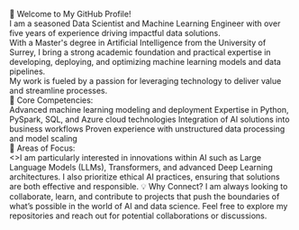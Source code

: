 👋 Welcome to My GitHub Profile!<br />
    I am a seasoned Data Scientist and Machine Learning Engineer with over five years of experience driving impactful data solutions.<br>
With a Master's degree in Artificial Intelligence from the University of Surrey, I bring a strong academic foundation and practical expertise in developing, deploying, and optimizing machine learning models and data pipelines.<br>
My work is fueled by a passion for leveraging technology to deliver value and streamline processes.<br>
🌟 Core Competencies:<br>
Advanced machine learning modeling and deployment
Expertise in Python, PySpark, SQL, and Azure cloud technologies
Integration of AI solutions into business workflows
Proven experience with unstructured data processing and model scaling <br>
🚀 Areas of Focus: <br>
	<>I am particularly interested in innovations within AI such as Large Language Models (LLMs), Transformers, and advanced Deep Learning architectures. I also prioritize ethical AI practices, ensuring that solutions are both effective and responsible.
 💡 Why Connect? 
	I am always looking to collaborate, learn, and contribute to projects that push the boundaries of what’s possible in the world of AI and data science. Feel free to explore my repositories and reach out for potential collaborations or discussions.
